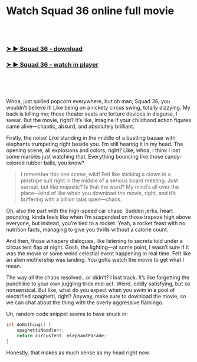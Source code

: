 <h1>Watch Squad 36 online full movie</h1>


<br><br>

<h3><a href="https://Matts-geabmeasarsla1987.github.io/evnwfbauwg/">➤ ► Squad 36 - download</a></h3> 
<h3><a href="https://Matts-geabmeasarsla1987.github.io/evnwfbauwg/">➤ ► Squad 36 - watch in player</a></h3>


<br><br><br>


Whoa, just spilled popcorn everywhere, but oh man, Squad 36, you wouldn’t believe it! Like being on a rickety circus swing, totally dizzying. My back is killing me; those theater seats are torture devices in disguise, I swear. But the movie, right? It’s like, imagine if your childhood action figures came alive—chaotic, absurd, and absolutely brilliant. 

Firstly, the noise! Like standing in the middle of a bustling bazaar with elephants trumpeting right beside you. I’m still hearing it in my head. The opening scene, all explosions and colors, right? Like, whoa, I think I lost some marbles just watching that. Everything bouncing like those candy-colored rubber balls, you know?

> I remember this one scene, wild! Felt like sticking a clown in a pinstripe suit right in the middle of a serious board meeting. Just surreal, but like majestic? Is that the word? My mind’s all over the place—kind of like when you download the movie, right, and it’s buffering with a billion tabs open—chaos.

Oh, also the part with the high-speed car chase. Sudden jerks, heart pounding, kinda feels like when I’m suspended on those trapeze high above everyone, but instead, you’re tied to a rocket. Yeah, a rocket feast with no nutrition facts, managing to give you thrills without a calorie count.

And then, those whispery dialogues, like listening to secrets told under a circus tent flap at night. Gosh, the lighting—at some point, I wasn’t sure if it was the movie or some weird celestial event happening in real time. Felt like an alien mothership was landing. You gotta watch the movie to get what I mean.

The way all the chaos resolved...or didn’t? I lost track. It’s like forgetting the punchline to your own juggling trick mid-act. Weird, oddly satisfying, but so nonsensical. But like, what do you expect when you swim in a pool of electrified spaghetti, right? Anyway, make sure to download the movie, so we can chat about the thing with the overly aggressive flamingo.

Uh, random code snippet seems to have snuck in:

```c
int doNothing() {
    spaghettiNoodle++;
    return circusTent  elephantParade;
}
```

Honestly, that makes as much sense as my head right now.
